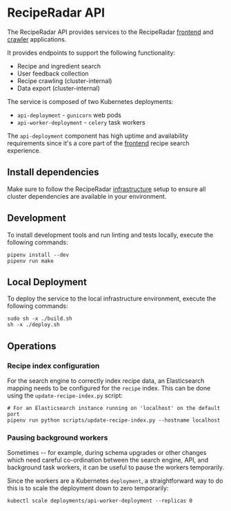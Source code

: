 # RecipeRadar API

The RecipeRadar API provides services to the RecipeRadar [frontend](https://www.github.com/openculinary/frontend) and [crawler](https://www.github.com/openculinary/crawler) applications.

It provides endpoints to support the following functionality:

* Recipe and ingredient search
* User feedback collection
* Recipe crawling (cluster-internal)
* Data export (cluster-internal)

The service is composed of two Kubernetes deployments:

* `api-deployment` - `gunicorn` web pods
* `api-worker-deployment` - `celery` task workers

The `api-deployment` component has high uptime and availability requirements since it's a core part of the [frontend](https://www.github.com/openculinary/frontend) recipe search experience.

## Install dependencies

Make sure to follow the RecipeRadar [infrastructure](https://www.github.com/openculinary/infrastructure) setup to ensure all cluster dependencies are available in your environment.

## Development

To install development tools and run linting and tests locally, execute the following commands:

```
pipenv install --dev
pipenv run make
```

## Local Deployment

To deploy the service to the local infrastructure environment, execute the following commands:

```
sudo sh -x ./build.sh
sh -x ./deploy.sh
```

## Operations

### Recipe index configuration

For the search engine to correctly index recipe data, an Elasticsearch mapping needs to be configured for the `recipe` index.  This can be done using the `update-recipe-index.py` script:

```
# For an Elasticsearch instance running on 'localhost' on the default port
pipenv run python scripts/update-recipe-index.py --hostname localhost
```

### Pausing background workers

Sometimes -- for example, during schema upgrades or other changes which need careful co-ordination between the search engine, API, and background task workers, it can be useful to pause the workers temporarily.

Since the workers are a Kubernetes `deployment`, a straightforward way to do this is to scale the deployment down to zero temporarily:

```
kubectl scale deployments/api-worker-deployment --replicas 0
```
